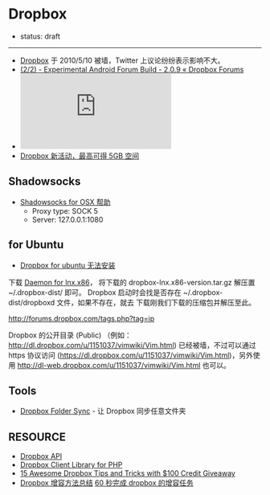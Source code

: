 
# Dropbox

- status: draft

----

* [Dropbox](https://www.dropbox.com) 于 2010/5/10 被墙，Twitter 上议论纷纷表示影响不大。
* [(2/2) - Experimental Android Forum Build - 2.0.9 « Dropbox Forums](http://forums.dropbox.com/topic.php?id=53013&replies=93)
* ![pic](http://forums.dropbox.com/topic.php?id=53104&replies=147)
* [Dropbox 新活动，最高可得 5GB 空间](http://www.v2ex.com/t/26497)

## Shadowsocks

- [Shadowsocks for OSX 帮助](https://github.com/shadowsocks/shadowsocks-iOS/wiki/Shadowsocks-for-OSX-%E5%B8%AE%E5%8A%A9)
  - Proxy type: SOCK 5
  - Server: 127.0.0.1:1080

## for Ubuntu

* [Dropbox for ubuntu 无法安装](http://freedomhui.com/?p=149)

下载 [Daemon for lnx.x86](http://www.getdropbox.com/download?plat=lnx.x86)，
将下载的 dropbox-lnx.x86-version.tar.gz 解压置 ~/.dropbox-dist/ 即可。
Dropbox 启动时会找是否存在 ~/.dropbox-dist/dropboxd 文件，如果不存在，就去
下载刚我们下载的压缩包并解压至此。

http://forums.dropbox.com/tags.php?tag=ip

Dropbox 的公开目录 (Public)
（例如：http://dl.dropbox.com/u/1151037/vimwiki/Vim.html) 已经被墙，不过可以通过
https 协议访问 (https://dl.dropbox.com/u/1151037/vimwiki/Vim.html)，另外使用
http://dl-web.dropbox.com/u/1151037/vimwiki/Vim.html 也可以。

## Tools

* [Dropbox Folder Sync](http://www.appinn.com/dropbox-folder-sync/) - 让 Dropbox 同步任意文件夹

## RESOURCE

* [Dropbox API](http://code.google.com/p/dropbox-api/)
* [Dropbox Client Library for PHP](http://code.google.com/p/dropbox-php/)
* [15 Awesome Dropbox Tips and Tricks with $100 Credit Giveaway](http://web.appstorm.net/general/giveaway/15-awesome-dropbox-tips-and-tricks-with-100-credit-giveaway/)
* [Dropbox 增容方法总结](http://laoyang.info/dropbox-increase-storage)
    [60 秒完成 dropbox 的增容任务](http://laoyang.info/dropquest-in-60s)
